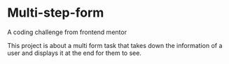 # Multi-step-form
A coding challenge from frontend mentor 

This project is about a multi form task that takes down the information of a user and displays it at the end for them to see.
